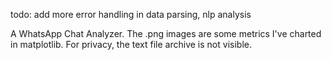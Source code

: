 todo: add more error handling in data parsing, nlp analysis

A WhatsApp Chat Analyzer. The .png images are some metrics I've charted in matplotlib. For privacy, the text file archive is not visible. 
